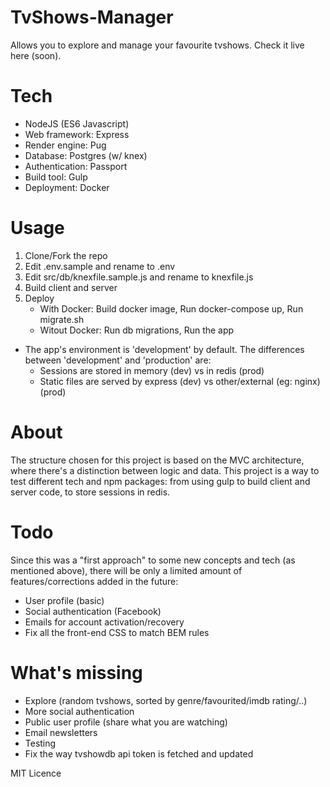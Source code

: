 # TvShows-Manager

Allows you to explore and manage your favourite tvshows.
Check it live here (soon).

# Tech

- NodeJS (ES6 Javascript)
- Web framework: Express
- Render engine: Pug
- Database: Postgres (w/ knex)
- Authentication: Passport
- Build tool: Gulp
- Deployment: Docker

# Usage

1. Clone/Fork the repo
2. Edit .env.sample and rename to .env
3. Edit src/db/knexfile.sample.js and rename to knexfile.js
4. Build client and server
5. Deploy
    - With Docker: Build docker image, Run docker-compose up, Run migrate.sh
    - Witout Docker: Run db migrations, Run the app

- The app's environment is 'development' by default. The differences between 'development' and 'production' are:
    - Sessions are stored in memory (dev) vs in redis (prod)
    - Static files are served by express (dev) vs other/external (eg: nginx) (prod)

# About

The structure chosen for this project is based on the MVC architecture, where there's a distinction between logic and data. This project is a way to test different tech and npm packages: from using gulp to build client and server code, to store sessions in redis.

# Todo

Since this was a "first approach" to some new concepts and tech (as mentioned above), there will be only a limited amount of features/corrections added in the future:
- User profile (basic)
- Social authentication (Facebook)
- Emails for account activation/recovery
- Fix all the front-end CSS to match BEM rules

# What's missing

- Explore (random tvshows, sorted by genre/favourited/imdb rating/..)
- More social authentication
- Public user profile (share what you are watching)
- Email newsletters
- Testing
- Fix the way tvshowdb api token is fetched and updated


MIT Licence